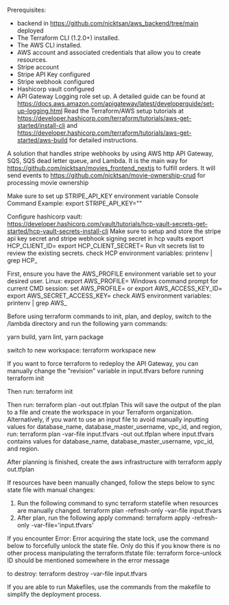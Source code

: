 Prerequisites:
- backend in https://github.com/nicktsan/aws_backend/tree/main deployed
- The Terraform CLI (1.2.0+) installed.
- The AWS CLI installed.
- AWS account and associated credentials that allow you to create resources.
- Stripe account
- Stripe API Key configured
- Stripe webhook configured
- Hashicorp vault configured
- API Gateway Logging role set up. A detailed guide can be found at https://docs.aws.amazon.com/apigateway/latest/developerguide/set-up-logging.html
Read the Terraform/AWS setup tutorials at https://developer.hashicorp.com/terraform/tutorials/aws-get-started/install-cli and https://developer.hashicorp.com/terraform/tutorials/aws-get-started/aws-build for detailed instructions.

A solution that handles stripe webhooks by using AWS http API Gateway, SQS, SQS dead letter queue, and Lambda. It is the main way for https://github.com/nicktsan/movies_frontend_nextjs to fulfill orders. It will send events to https://github.com/nicktsan/movie-ownership-crud for processing movie ownership

Make sure to set up STRIPE_API_KEY environment variable
Console Command Example: export STRIPE_API_KEY="<api-key>"

Configure hashicorp vault: https://developer.hashicorp.com/vault/tutorials/hcp-vault-secrets-get-started/hcp-vault-secrets-install-cli
Make sure to setup and store the stripe api key secret and stripe webhook signing secret in hcp vaults
export HCP_CLIENT_ID=<copied-id>
export HCP_CLIENT_SECRET=<copied-secret>
Run vlt secrets list to review the existing secrets.
check HCP environment variables: printenv | grep HCP_

First, ensure you have the AWS_PROFILE environment variable set to your desired user.
Linux: export AWS_PROFILE=<your aws profile>
Windows command prompt for current CMD session: set AWS_PROFILE=<your aws profile>
or
export AWS_ACCESS_KEY_ID=<your aws access key>
export AWS_SECRET_ACCESS_KEY=<your aws secret access key>
check AWS environment variables: printenv | grep AWS_

Before using terraform commands to init, plan, and deploy, switch to the /lambda directory and run the following
yarn commands:

yarn build, yarn lint, yarn package

switch to new workspace:
terraform workspace new <workspace name>

If you want to force terraform to redeploy the API Gateway, you can manually change the "revision" variable in input.tfvars before running terraform init

Then run:
    terraform init

Then run: 
terraform plan -out out.tfplan
This will save the output of the plan to a file and create the workspace in your Terraform organization.
Alternatively, if you want to use an input file to avoid manually inputting values for database_name, database_master_username, vpc_id, and region, run:
terraform plan -var-file input.tfvars -out out.tfplan
where input.tfvars contains values for database_name, database_master_username, vpc_id, and region.

After planning is finished, create the aws infrastructure with
terraform apply out.tfplan

If resources have been manually changed, follow the steps below to sync state file with manual changes:
1. Run the following command to sync terraform statefile when resources are manually changed.
terraform plan -refresh-only -var-file input.tfvars
2. After plan, run the following apply command:
terraform apply -refresh-only -var-file='input.tfvars'

If you encounter Error: Error acquiring the state lock, use the command below to forcefully unlock the state file. Only do this
if you know there is no other process manipulating the terraform.tfstate file:
terraform force-unlock <ID>
ID should be mentioned somewhere in the error message

to destroy:
terraform destroy -var-file input.tfvars

If you are able to run Makefiles, use the commands from the makefile to simplify the deployment process.